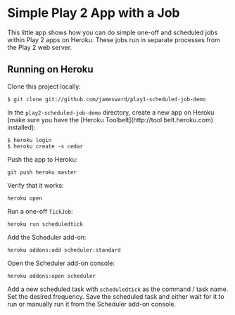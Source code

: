 Simple Play 2 App with a Job
============================

This little app shows how you can do simple one-off and scheduled jobs within Play 2 apps on Heroku.  These jobs run in separate processes from the Play 2 web server.


## Running on Heroku

Clone this project locally:

    $ git clone git://github.com/jamesward/play1-scheduled-job-demo

In the `play2-scheduled-job-demo` directory, create a new app on Heroku (make sure you have the [Heroku Toolbelt](http://tool
belt.heroku.com) installed):

    $ heroku login
    $ heroku create -s cedar

Push the app to Heroku:

    git push heroku master

Verify that it works:

    heroku open

Run a one-off `TickJob`:

    heroku run scheduledtick

Add the Scheduler add-on:

    heroku addons:add scheduler:standard

Open the Scheduler add-on console:

    heroku addons:open scheduler

Add a new scheduled task with `scheduledtick` as the command / task name.  Set the desired frequency.  Save the scheduled task and either wait for it to run or manually run it from the Scheduler add-on console.